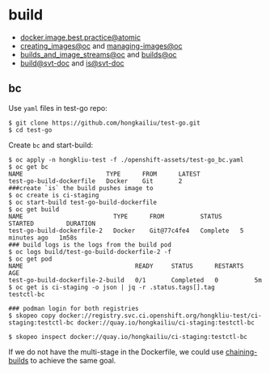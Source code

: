 # build

* [docker.image.best.practice@atomic](http://www.projectatomic.io/docs/docker-image-author-guidance/)
* [creating_images@oc](https://docs.openshift.com/container-platform/3.11/creating_images/index.html) and [managing-images@oc](https://docs.openshift.com/container-platform/3.11/dev_guide/managing_images.html#dev-guide-managing-images)
* [builds_and_image_streams@oc](https://docs.openshift.com/container-platform/3.11/architecture/core_concepts/builds_and_image_streams.html) and [builds@oc](https://docs.openshift.com/container-platform/3.11/dev_guide/builds/index.html)
* [build@svt-doc](https://github.com/hongkailiu/svt-case-doc/blob/master/learn/build.md) and [is@svt-doc](https://github.com/hongkailiu/svt-case-doc/blob/master/learn/image_stream.md)

## bc

Use `yaml` files in test-go repo:

```
$ git clone https://github.com/hongkailiu/test-go.git
$ cd test-go
```

Create `bc` and start-build:

```
$ oc apply -n hongkliu-test -f ./openshift-assets/test-go_bc.yaml
$ oc get bc
NAME                       TYPE      FROM      LATEST
test-go-build-dockerfile   Docker    Git       2
###create `is` the build pushes image to
$ oc create is ci-staging
$ oc start-build test-go-build-dockerfile 
$ oc get build
NAME                         TYPE      FROM          STATUS     STARTED         DURATION
test-go-build-dockerfile-2   Docker    Git@77c4fe4   Complete   5 minutes ago   1m58s
### build logs is the logs from the build pod
$ oc logs build/test-go-build-dockerfile-2 -f
$ oc get pod
NAME                               READY     STATUS      RESTARTS   AGE
test-go-build-dockerfile-2-build   0/1       Completed   0          5m
$ oc get is ci-staging -o json | jq -r .status.tags[].tag
testctl-bc

### podman login for both registries
$ skopeo copy docker://registry.svc.ci.openshift.org/hongkliu-test/ci-staging:testctl-bc docker://quay.io/hongkailiu/ci-staging:testctl-bc

$ skopeo inspect docker://quay.io/hongkailiu/ci-staging:testctl-bc

```

If we do not have the multi-stage in the Dockerfile, we could use [chaining-builds](https://docs.openshift.com/container-platform/3.11/dev_guide/builds/advanced_build_operations.html#dev-guide-chaining-builds) to achieve the same goal.
